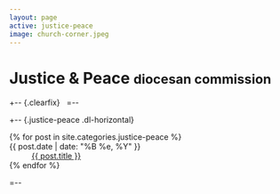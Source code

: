 ```yaml
---
layout: page
active: justice-peace
image: church-corner.jpeg
---
```


# Justice &amp; Peace <small>diocesan commission</small>

+-- {.clearfix}
&nbsp;
=--

+-- {.justice-peace .dl-horizontal}
<section>
  <dl>
  {% for post in site.categories.justice-peace %}
    <dt>{{ post.date | date: "%B %e, %Y" }}</dt>
    <dd>
      <a href="{{ post.url }}">{{ post.title }}</a>
    </dd>
  {% endfor %}
  </dl>
</section>
=--
